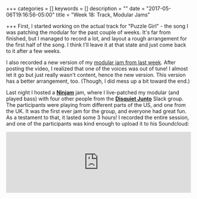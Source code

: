 +++
categories = []
keywords = []
description = ""
date = "2017-05-06T19:16:56-05:00"
title = "Week 18: Track, Modular Jams"

+++
First, I started working on the  actual track for "Puzzle Girl" - the song I was patching the modular for the past couple of weeks. It's far from finished, but I managed to record a lot, and layout a rough arrangement for the first half of the song. I think I'll leave it at that state and just come back to it after a few weeks.

I also recorded a new version of my [modular jam from last week](https://vimeo.com/215450266). After posting the video, I realized that one of the voices was out of tune! I almost let it go but just really wasn't content, hence the new version. This version has a better arrangement, too. (Though, I did mess up a bit toward the end.)

Last night I hosted a **[Ninjam](http://www.cockos.com/ninjam/)** jam, where I live-patched my modular (and played bass) with four other people from the **[Disquiet Junto](https://disquiet.com/)** Slack group. The participants were playing from different parts of the US, and one from the UK. It was the first ever jam for the group, and everyone had great fun. As a testament to that, it lasted some 3 hours! I recorded the entire session, and one of the participants was kind enough to upload it to his Soundcloud:

<iframe width="100%" height="166" scrolling="no" frameborder="no" src="https://w.soundcloud.com/player/?url=https%3A//api.soundcloud.com/tracks/321300985&amp;color=ff5500&amp;auto_play=false&amp;hide_related=false&amp;show_comments=true&amp;show_user=true&amp;show_reposts=false"></iframe>
